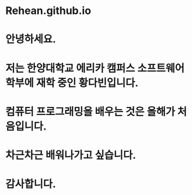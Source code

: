 # Rehean.github.io
# 안녕하세요.
# 저는 한양대학교 에리카 캠퍼스 소프트웨어학부에 재학 중인 황다빈입니다.
# 컴퓨터 프로그래밍을 배우는 것은 올해가 처음입니다.        
# 차근차근 배워나가고 싶습니다.
# 감사합니다.

